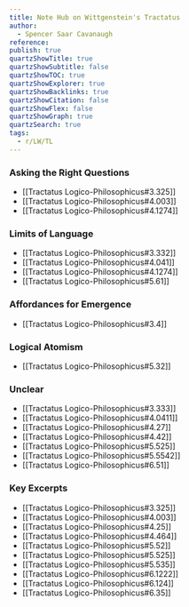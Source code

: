 ```yaml
---
title: Note Hub on Wittgenstein's Tractatus
author:
  - Spencer Saar Cavanaugh
reference: 
publish: true
quartzShowTitle: true
quartzShowSubtitle: false
quartzShowTOC: true
quartzShowExplorer: true
quartzShowBacklinks: true
quartzShowCitation: false
quartzShowFlex: false
quartzShowGraph: true
quartzSearch: true
tags:
  - r/LW/TL
---
```



### Asking the Right Questions

- [[Tractatus Logico-Philosophicus#3.325]]
- [[Tractatus Logico-Philosophicus#4.003]]
- [[Tractatus Logico-Philosophicus#4.1274]]


### Limits of Language

- [[Tractatus Logico-Philosophicus#3.332]]
- [[Tractatus Logico-Philosophicus#4.041]]
- [[Tractatus Logico-Philosophicus#4.1274]]
- [[Tractatus Logico-Philosophicus#5.61]]


### Affordances for Emergence

- [[Tractatus Logico-Philosophicus#3.4]]


### Logical Atomism

- [[Tractatus Logico-Philosophicus#5.32]]


### Unclear

- [[Tractatus Logico-Philosophicus#3.333]]
- [[Tractatus Logico-Philosophicus#4.0411]]
- [[Tractatus Logico-Philosophicus#4.27]]
- [[Tractatus Logico-Philosophicus#4.42]]
- [[Tractatus Logico-Philosophicus#5.525]]
- [[Tractatus Logico-Philosophicus#5.5542]]
- [[Tractatus Logico-Philosophicus#6.51]]


### Key Excerpts

- [[Tractatus Logico-Philosophicus#3.325]]
- [[Tractatus Logico-Philosophicus#4.003]]
- [[Tractatus Logico-Philosophicus#4.25]]
- [[Tractatus Logico-Philosophicus#4.464]]
- [[Tractatus Logico-Philosophicus#5.52]]
- [[Tractatus Logico-Philosophicus#5.525]]
- [[Tractatus Logico-Philosophicus#5.535]]
- [[Tractatus Logico-Philosophicus#6.1222]]
- [[Tractatus Logico-Philosophicus#6.124]]
- [[Tractatus Logico-Philosophicus#6.35]]